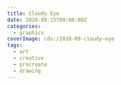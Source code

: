 ```yaml
---
title: Cloudy Eye
date: 2020-09-15T00:00:00Z
categories:
  - graphics
coverImage: cdn:/2020-09-cloudy-eye
tags:
  - art
  - creative
  - procreate
  - drawing
---
```

